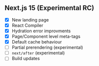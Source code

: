 ## Next.js 15 (Experimental RC)

- [x] New landing page
- [x] React Compiler
- [x] Hydration error improvments
- [x] Page/Component level meta-tags
- [x] Default cache behaviour
- [ ] Partial prerendering (experimental)
- [ ] `next/after` (experimental)
- [ ] Build updates